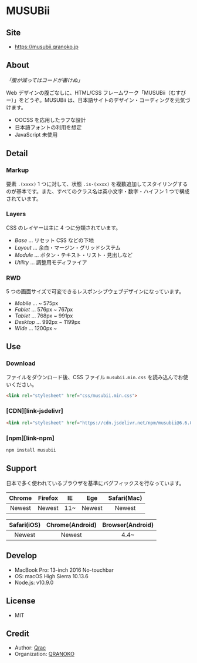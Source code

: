 # MUSUBii

## Site

- https://musubii.qranoko.jp

## About

_「腹が減ってはコードが書けぬ」_

Web デザインの腹ごなしに、HTML/CSS フレームワーク「MUSUBii（むすびー）」をどうぞ。MUSUBii は、日本語サイトのデザイン・コーディングを元気づけます。

- OOCSS を応用したラフな設計
- 日本語フォントの利用を想定
- JavaScript 未使用

## Detail

### Markup

要素 `.(xxxx)` 1 つに対して、状態 `.is-(xxxx)` を複数追加してスタイリングするのが基本です。また、すべてのクラス名は英小文字・数字・ハイフン 1 つで構成されています。

### Layers

CSS のレイヤーは主に 4 つに分類されています。

- _Base_ … リセット CSS などの下地
- _Layout_ … 余白・マージン・グリッドシステム
- _Module_ … ボタン・テキスト・リスト・見出しなど
- _Utility_ … 調整用モディファイア

### RWD

5 つの画面サイズで可変できるレスポンシブウェブデザインになっています。

- _Mobile_ … ~ 575px
- _Fablet_ … 576px ~ 767px
- _Tablet_ … 768px ~ 991px
- _Desktop_ … 992px ~ 1199px
- _Wide_ … 1200px ~

## Use

### Download

ファイルをダウンロード後、CSS ファイル `musubii.min.css` を読み込んでお使いください。

```html
<link rel="stylesheet" href="css/musubii.min.css">
```

### [CDN][link-jsdelivr]

```html
<link rel="stylesheet" href="https://cdn.jsdelivr.net/npm/musubii@6.6.0/docs/css/musubii.min.css">
```

### [npm][link-npm]

```
npm install musubii
```

## Support

日本で多く使われているブラウザを基準にバグフィックスを行なっています。

| Chrome | Firefox | IE  |  Ege   | Safari(Mac) |
| :----: | :-----: | :-: | :----: | :---------: |
| Newest | Newest  | 11~ | Newest |   Newest    |

| Safari(iOS) | Chrome(Android) | Browser(Android) |
| :---------: | :-------------: | :--------------: |
|   Newest    |     Newest      |       4.4~       |

## Develop

- MacBook Pro: 13-inch 2016 No-touchbar
- OS: macOS High Sierra 10.13.6
- Node.js: v10.9.0

## License

- MIT

## Credit

- Author: [Qrac](https://qrac.jp)
- Organization: [QRANOKO](https://qranoko.jp)
